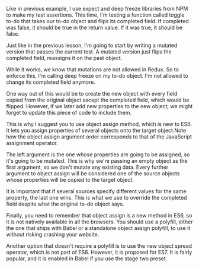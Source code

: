 

Like in previous example, I use expect and deep freeze libraries from NPM to make my test assertions. This time, I'm testing a function called toggle to-do that takes our to-do object and flips its completed field. If completed was false, it should be true in the return value. If it was true, it should be false.

Just like in the previous lesson, I'm going to start by writing a mutated version that passes the current test. A mutated version just flips the completed field, reassigns it on the past object.

While it works, we know that mutations are not allowed in Redux. So to enforce this, I'm calling deep freeze on my to-do object. I'm not allowed to change its completed field anymore.

One way out of this would be to create the new object with every field copied from the original object except the completed field, which would be flipped. However, if we later add new properties to the new object, we might forget to update this piece of code to include them.

This is why I suggest you to use object assign method, which is new to ES6. It lets you assign properties of several objects onto the target object.Note how the object assign argument order corresponds to that of the JavaScript assignment operator.

The left argument is the one whose properties are going to be assigned, so it's going to be mutated. This is why we're passing an empty object as the first argument, so we don't mutate any existing data. Every further argument to object assign will be considered one of the source objects whose properties will be copied to the target object.

It is important that if several sources specify different values for the same property, the last one wins. This is what we use to override the completed field despite what the original to-do object says.

Finally, you need to remember that object assign is a new method in ES6, so it is not natively available in all the browsers. You should use a polyfill, either the one that ships with Babel or a standalone object assign polyfill, to use it without risking crashing your website.

Another option that doesn't require a polyfill is to use the new object spread operator, which is not part of ES6. However, it is proposed for ES7. It is fairly popular, and it is enabled in Babel if you use the stage two preset.
